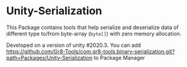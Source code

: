 # Unity-Serialization

This Package contains tools that help serialize and deserialize data of different type to/from byte-array (`byte[]`) with zero memory allocation.

Developed on a version of unity #2020.3. You can add https://github.com/Gr8-Tools/com.gr8-tools.binary-serialization.git?path=Packages/Unity-Serialization to Package Manager
